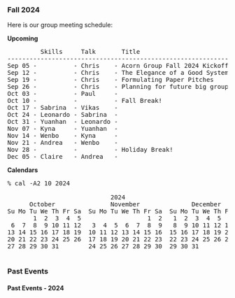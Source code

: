 ### Fall 2024

Here is our group meeting schedule:

<b>Upcoming</b>
<pre>
         Skills     Talk       Title
---------------------------------------------------------------------------
Sep 05 -          - Chris    - Acorn Group Fall 2024 Kickoff Meeting
Sep 12 -          - Chris    - The Elegance of a Good Systems Paper, by Kayvon
Sep 19 -          - Chris    - Formulating Paper Pitches
Sep 26 -          - Chris    - Planning for future big group meetings this semester
Oct 03 -          - Paul     -
Oct 10 -          -          - Fall Break!
Oct 17 - Sabrina  - Vikas    -
Oct 24 - Leonardo - Sabrina  -
Oct 31 - Yuanhan  - Leonardo -
Nov 07 - Kyna     - Yuanhan  -
Nov 14 - Wenbo    - Kyna     -
Nov 21 - Andrea   - Wenbo    -
Nov 28 -          -          - Holiday Break!
Dec 05 - Claire   - Andrea   -
</pre>


<!-- Note: to work correctly, the reminder robot needs the above schedule to be delimited by "<b>Upcoming</b>" and "\pre" -->

<b>Calendars</b>
<pre>
% cal -A2 10 2024

                            2024
      October               November              December
Su Mo Tu We Th Fr Sa  Su Mo Tu We Th Fr Sa  Su Mo Tu We Th Fr Sa
       1  2  3  4  5                  1  2   1  2  3  4  5  6  7
 6  7  8  9 10 11 12   3  4  5  6  7  8  9   8  9 10 11 12 13 14
13 14 15 16 17 18 19  10 11 12 13 14 15 16  15 16 17 18 19 20 21
20 21 22 23 24 25 26  17 18 19 20 21 22 23  22 23 24 25 26 27 28
27 28 29 30 31        24 25 26 27 28 29 30  29 30 31

</pre>

### Past Events

#### Past Events - 2024

```
```

